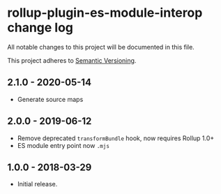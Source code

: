 # rollup-plugin-es-module-interop change log

All notable changes to this project will be documented in this file.

This project adheres to [Semantic Versioning](http://semver.org/).

## 2.1.0 - 2020-05-14
 * Generate source maps

## 2.0.0 - 2019-06-12
 * Remove deprecated `transformBundle` hook, now requires Rollup 1.0+
 * ES module entry point now `.mjs`

## 1.0.0 - 2018-03-29
 * Initial release.

